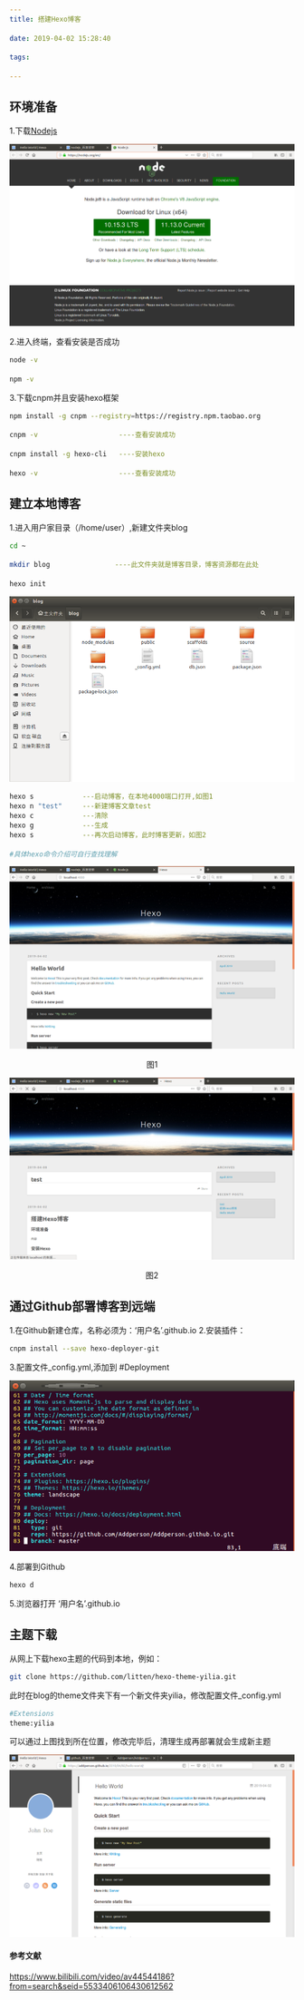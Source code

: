 ```yaml
---
title: 搭建Hexo博客

date: 2019-04-02 15:28:40

tags:

---
```


## 环境准备
1.下载[Nodejs](https://nodejs.org/en/)

![](搭建Hexo博客/markdown-img-paste-20190408113609104.png "下载界面，左边为稳定版，右边为最新版，下载任意一个")

2.进入终端，查看安装是否成功

```bash
node -v

npm -v
```
3.下载cnpm并且安装hexo框架

```bash
npm install -g cnpm --registry=https://registry.npm.taobao.org

cnpm -v                    ----查看安装成功

cnpm install -g hexo-cli   ----安装hexo

hexo -v                    ----查看安装成功

```


## 建立本地博客

1.进入用户家目录（/home/user）,新建文件夹blog

```bash
cd ~

mkdir blog                ----此文件夹就是博客目录，博客资源都在此处

hexo init

```
![](搭建Hexo博客/markdown-img-paste-20190408112917711.png "博客包含内容")

```bash
hexo s            ---启动博客，在本地4000端口打开,如图1
hexo n "test"     ---新建博客文章test
hexo c            ---清除
hexo g            ---生成
hexo s            ---再次启动博客，此时博客更新，如图2

#具体hexo命令介绍可自行查找理解
```
![](搭建Hexo博客/markdown-img-paste-20190408121652468.png)
<center>图1</center>

![](搭建Hexo博客/markdown-img-paste-20190408115636865.png)
<center>图2</center>


## 通过Github部署博客到远端

1.在Github新建仓库，名称必须为：‘用户名’.github.io
2.安装插件：
```bash
cnpm install --save hexo-deployer-git

```
3.配置文件_config.yml,添加到 #Deployment

![](搭建Hexo博客/markdown-img-paste-20190408144220192.png)

4.部署到Github
```bash
hexo d
```
5.浏览器打开 ‘用户名’.github.io

## 主题下载

从网上下载hexo主题的代码到本地，例如：

```bash
git clone https://github.com/litten/hexo-theme-yilia.git
```
此时在blog的theme文件夹下有一个新文件夹yilia，修改配置文件_config.yml
```bash
#Extensions
theme:yilia
```
可以通过上图找到所在位置，修改完毕后，清理生成再部署就会生成新主题

![](搭建Hexo博客/markdown-img-paste-2019040814554139.png)


#### 参考文献
https://www.bilibili.com/video/av44544186?from=search&seid=5533406106430612562
